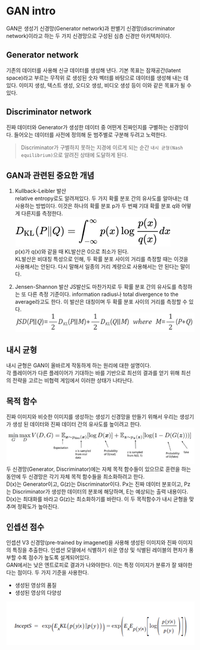 # GAN intro

GAN은 생성기 신경망(Generator network)과 판별기 신경망(discriminator network)이라고 하는 두 가지 신경망으로 구성된 심층 신경만 아키텍처이다.  
## Generator network
기존의 데이터를 사용해 신규 데이터를 생성해 낸다. 기본 목표는 잠재공간(latent space)라고 부르는 무작위 로 생성된 숫자 벡터를 바탕으로 데이터를 생성해 내는 데 있다. 이미지 생성, 텍스트 생성, 오디오 생성, 비디오 생성 등이 이와 같은 목표가 될 수 있다.  
## Discriminator network
진짜 데이터와 Generator가 생성한 데이터 중 어떤게 진짜인지를 구별하는 신경망이다. 들어오는 데이터를 사전에 정의해 둔 범주별로 구분해 두려고 노력한다.
> Discriminator가 구별하지 못하는 지경에 이르게 되는 순간 `내시 균형(Nash equilibrium)`으로 알려진 상태에 도달하게 된다.

## GAN과 관련된 중요한 개념

1. Kullback-Leibler 발산  
relative entropy로도 알려져있다. 두 가지 확률 분포 간의 유사도를 알아내는 데 사용하는 방법이다. 이것은 하나의 확률 분포 p가 두 번째 기대 확률 분포 q와 어떻게 다른지를 측정한다.  
![Kullback-Leibler](../image/image01.svg)  
p(x)가 q(x)와 같을 때 KL발산은 0으로 최소가 된다.  
KL발산은 비대칭 특성으로 인해, 두 확률 분포 사이의 거리를 측정할 때는 이것을 사용해서는 안된다. 다시 말해서 일종의 거리 계량으로 사용해서는 안 된다는 말이다.

2. Jensen-Shannon 발산
JS발산도 마찬가지로 두 확률 분포 간의 유사도를 측정하는 또 다른 측정 기준이다. information radius나 total divergence to the average라고도 한다. 이 발산은 대칭이며 두 확률 분포 사이의 거리를 측정할 수 있다. 
![Jensen-Shannon](../image/image02.png)  

## **내시 균형**
내시 균형은 GAN이 올바르게 작동하게 하는 원리에 대한 설명이다.  
각 플레이어가 다른 플레이어가 기대하는 바를 기반으로 최선의 결과를 얻기 위해 최선의 전략을 고르는 비협력 게임에서 이러한 상태가 나타난다. 

## **목적 함수**
진짜 이미지와 비슷한 이미지를 생성하는 생성기 신경망을 만들기 위해서 우리는 생성기가 생성 된 데이터와 진짜 데이터 간의 유사도를 높이려고 한다. 
![목적 함수](../image/image05.png)
두 신경망(Generator, Discriminator)에는 자체 목적 함수들이 있으므로 훈련을 하는 동안에 두 신경망은 각기 자체 목적 함수들을 최소화하려고 한다.  
D(x)는 Generator이고, G(z)는 Discriminator이다. Px는 진짜 데이터 분포이고, Pz는 Discriminator가 생성한 데이터의 분포에 해당하며, E는 예상되는 출력 내용이다.
D(x)는 최대화를 바라고 G(z)는 최소화하기를 바란다. 이 두 목적함수가 내시 균형을 맞추며 정확도가 높아진다.


## 인셉션 점수
인셉션 V3 신경망(pre-trained by imagenet)을 사용해 생성된 이미지와 진짜 이미지의 특징을 추출한다.
인셉션 모델에서 식별하기 쉬운 영상 및 식별된 레이블의 편차가 풍부할 수록 점수가 높도록 설계되어있다.  
GAN에서는 낮은 엔트로피로 결과가 나와야한다. 이는 특정 이미지가 분류가 잘 돼야한다는 점이다.
두 가지 기준을 사용한다.
- 생성된 영상의 품질
- 생성된 영상의 다양성  

![인셉션 점수](../image/image06.png)  
